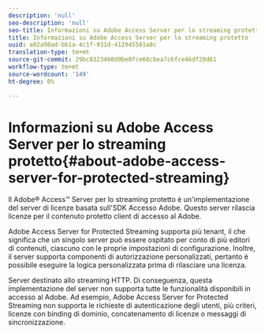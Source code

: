 ```yaml
---
description: 'null'
seo-description: 'null'
seo-title: Informazioni su Adobe Access Server per lo streaming protetto
title: Informazioni su Adobe Access Server per lo streaming protetto
uuid: a02a98ad-bb1a-4c1f-931d-412945561a8c
translation-type: tm+mt
source-git-commit: 29bc8323460d9be0fce66cbea7c6fce46df20d61
workflow-type: tm+mt
source-wordcount: '149'
ht-degree: 0%

---
```



# Informazioni su Adobe Access Server per lo streaming protetto{#about-adobe-access-server-for-protected-streaming}

Il  Adobe® Access™ Server per lo streaming protetto è un&#39;implementazione del server di licenze basata sull&#39;SDK  Accesso Adobe. Questo server rilascia licenze per il contenuto protetto  client di accesso al Adobe.

Adobe Access Server for Protected Streaming supporta più tenant, il che significa che un singolo server può essere ospitato per conto di più editori di contenuti, ciascuno con le proprie impostazioni di configurazione. Inoltre, il server supporta componenti di autorizzazione personalizzati, pertanto è possibile eseguire la logica personalizzata prima di rilasciare una licenza.

Server destinato allo streaming HTTP. Di conseguenza, questa implementazione del server non supporta tutte le funzionalità disponibili in  accesso al Adobe. Ad esempio, Adobe Access Server for Protected Streaming non supporta le richieste di autenticazione degli utenti, più criteri, licenze con binding di dominio, concatenamento di licenze o messaggi di sincronizzazione.
